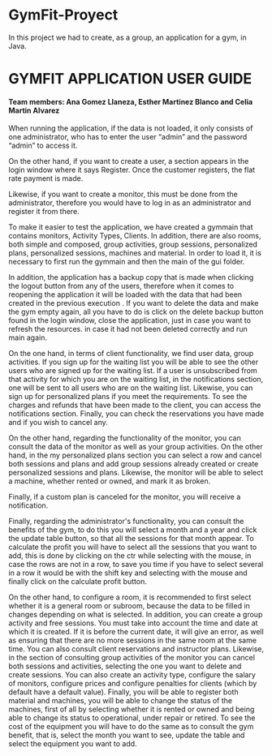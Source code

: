 # GymFit-Proyect
In this project we had to create, as a group, an application for a gym, in Java.

# GYMFIT APPLICATION USER GUIDE

#### Team members: Ana Gomez Llaneza, Esther Martinez Blanco and Celia Martin Alvarez


When running the application, if the data is not loaded, it only consists of one administrator, who has to enter the user “admin” and the password “admin” to access it.

On the other hand, if you want to create a user, a section appears in the login window where it says Register. Once the customer registers, the flat rate payment is made.

Likewise, if you want to create a monitor, this must be done from the administrator, therefore you would have to log in as an administrator and register it from there.

To make it easier to test the application, we have created a gymmain that contains monitors, Activity Types, Clients. In addition, there are also rooms, both simple and composed, group activities, group sessions, personalized plans, personalized sessions, machines and material.
In order to load it, it is necessary to first run the gymmain and then the main of the gui folder.

In addition, the application has a backup copy that is made when clicking the logout button from any of the users, therefore when it comes to reopening the application it will be loaded with the data that had been created in the previous execution . If you want to delete the data and make the gym empty again, all you have to do is click on the delete backup button found in the login window, close the application, just in case you want to refresh the resources. in case it had not been deleted correctly and run main again.

On the one hand, in terms of client functionality, we find user data, group activities. If you sign up for the waiting list you will be able to see the other users who are signed up for the waiting list. If a user is unsubscribed from that activity for which you are on the waiting list, in the notifications section, one will be sent to all users who are on the waiting list.
Likewise, you can sign up for personalized plans if you meet the requirements.
To see the charges and refunds that have been made to the client, you can access the notifications section.
Finally, you can check the reservations you have made and if you wish to cancel any.


On the other hand, regarding the functionality of the monitor, you can consult the data of the monitor as well as your group activities.
On the other hand, in the my personalized plans section you can select a row and cancel both sessions and plans and add group sessions already created or create personalized sessions and plans.
Likewise, the monitor will be able to select a machine, whether rented or owned, and mark it as broken.

Finally, if a custom plan is canceled for the monitor, you will receive a notification.


Finally, regarding the administrator's functionality, you can consult the benefits of the gym, to do this you will select a month and a year and click the update table button, so that all the sessions for that month appear. To calculate the profit you will have to select all the sessions that you want to add, this is done by clicking on the ctr while selecting with the mouse, in case the rows are not in a row, to save you time if you have to select several in a row it would be with the shift key and selecting with the mouse and finally click on the calculate profit button.

On the other hand, to configure a room, it is recommended to first select whether it is a general room or subroom, because the data to be filled in changes depending on what is selected.
In addition, you can create a group activity and free sessions. You must take into account the time and date at which it is created. If it is before the current date, it will give an error, as well as ensuring that there are no more sessions in the same room at the same time. You can also consult client reservations and instructor plans.
Likewise, in the section of consulting group activities of the monitor you can cancel both sessions and activities, selecting the one you want to delete and create sessions.
You can also create an activity type, configure the salary of monitors, configure prices and configure penalties for clients (which by default have a default value).
Finally, you will be able to register both material and machines, you will be able to change the status of the machines, first of all by selecting whether it is rented or owned and being able to change its status to operational, under repair or retired. To see the cost of the equipment you will have to do the same as to consult the gym benefit, that is, select the month you want to see, update the table and select the equipment you want to add.
